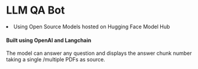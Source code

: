 # LLM QA Bot

<li>Using Open Source Models hosted on Hugging Face Model Hub</li>
<h4>Built using OpenAI and Langchain</h4>
The model can answer any question and displays the answer chunk number taking a single
/multiple PDFs as source.


